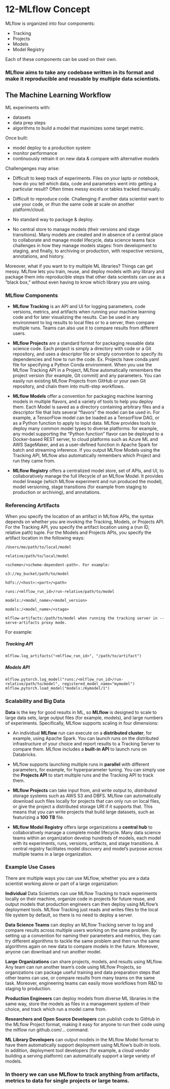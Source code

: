 # 12-MLflow Concept

MLflow is organized into four components: 
- Tracking
- Projects
- Models 
- Model Registry

Each of these components can be used on their own.

### MLflow aims to take any codebase written in its format and make it reproducible and reusable by multiple data scientists. 

## The Machine Learning Workflow

ML experiments with:
- datasets
- data prep steps
- algorithms
 to build a model that maximizes some target metric. 
 
 Once built:
 - model deploy to a production system 
 - monitor performance 
 - continuously retrain it on new data & compare with alternative models

Challengenges may arise:

- Difficult to keep track of experiments. Files on your lapto or notebook, how do you tell which data, code and parameters went into getting a particular result? Often times messy excels or tables tracked manually. 

- Difficult to reproduce code. Challenging if another data scientist want to use your code, or ifrun the same code at scale on another platform/cloud.

- No standard way to package & deploy. 

- No central store to manage models (their versions and stage transitions). Many models are created and in absence of a central place to collaborate and manage model lifecycle, data science teams face challenges in how they manage models stages: from development to staging, and finally, to archiving or production, with respective versions, annotations, and history.

Moreover, what if you want to try multiple ML libraries? Things can get messy. MLflow lets you train, reuse, and deploy models with any library and package them into reproducible steps that other data scientists can use as a “black box,” without even having to know which library you are using.

### MLflow Components


- **MLflow Tracking** is an API and UI for logging parameters, code versions, metrics, and artifacts when running your machine learning code and for later visualizing the results. Can be used in any environment  to log results to local files or to a server, then compare multiple runs. Teams can also use it to compare results from different users.

- **MLflow Projects** are a standard format for packaging reusable data science code. Each project is simply a directory with code or a Git repository, and uses a descriptor file or simply convention to specify its dependencies and how to run the code. Ex. Projects have conda.yaml file for specifying a Python Conda environment. When you use the MLflow Tracking API in a Project, MLflow automatically remembers the project version (for example, Git commit) and any parameters. You can easily run existing MLflow Projects from GitHub or your own Git repository, and chain them into multi-step workflows.

- **MLflow Models** offer a convention for packaging machine learning models in multiple flavors, and a variety of tools to help you deploy them. Each Model is saved as a directory containing arbitrary files and a descriptor file that lists several “flavors” the model can be used in. For example, a TensorFlow model can be loaded as a TensorFlow DAG, or as a Python function to apply to input data. MLflow provides tools to deploy many common model types to diverse platforms: for example, any model supporting the “Python function” flavor can be deployed to a Docker-based REST server, to cloud platforms such as Azure ML and AWS SageMaker, and as a user-defined function in Apache Spark for batch and streaming inference. If you output MLflow Models using the Tracking API, MLflow also automatically remembers which Project and run they came from.

- **MLflow Registry** offers a centralized model store, set of APIs, and UI, to collaboratively manage the full lifecycle of an MLflow Model. It provides model lineage (which MLflow experiment and run produced the model), model versioning, stage transitions (for example from staging to production or archiving), and annotations.

### Referencing Artifacts
When you specify the location of an artifact in MLflow APIs, the syntax depends on whether you are invoking the Tracking, Models, or Projects API. For the Tracking API, you specify the artifact location using a (run ID, relative path) tuple. For the Models and Projects APIs, you specify the artifact location in the following ways:

```
/Users/me/path/to/local/model

relative/path/to/local/model

<scheme>/<scheme-dependent-path>. For example:

s3://my_bucket/path/to/model

hdfs://<host>:<port>/<path>

runs:/<mlflow_run_id>/run-relative/path/to/model

models:/<model_name>/<model_version>

models:/<model_name>/<stage>

mlflow-artifacts:/path/to/model when running the tracking server in --serve-artifacts proxy mode.
```

For example:

##### Tracking API

```
mlflow.log_artifacts("<mlflow_run_id>", "/path/to/artifact")
```

##### Models API

```
mlflow.pytorch.log_model("runs:/<mlflow_run_id>/run-relative/path/to/model", registered_model_name="mymodel")
mlflow.pytorch.load_model("models:/mymodel/1")
```

### Scalability and Big Data
**Data** is the key for good results in ML, so **MLflow** is designed to scale to large data sets, large output files (for example, models), and large numbers of experiments. Specifically, MLflow supports scaling in four dimensions:

- An individual **MLflow** run can execute on a **distributed cluster**, for example, using Apache Spark. You can launch runs on the distributed infrastructure of your choice and report results to a Tracking Server to compare them. MLflow includes a **built-in API** to launch runs on Databricks.

- MLflow supports launching multiple runs in **parallel** with different parameters, for example, for hyperparameter tuning. You can simply use the **Projects API** to start multiple runs and the Tracking API to track them.

- **MLflow Projects** can take input from, and write output to, *distributed* storage systems such as AWS S3 and DBFS. MLflow can automatically download such files locally for projects that can only run on local files, or give the project a distributed storage URI if it supports that. This means that you can write projects that build large datasets, such as featurizing a **100 TB** file.

- **MLflow Model Registry** offers large organizations a **central hub** to collaboratively manage a complete model lifecycle. Many data science teams within an organization develop hundreds of models, each model with its experiments, runs, versions, artifacts, and stage transitions. A central registry facilitates model discovery and model’s purpose across multiple teams in a large organization.

### Example Use Cases
There are multiple ways you can use MLflow, whether you are a data scientist working alone or part of a large organization:

**Individual** Data Scientists can use MLflow Tracking to track experiments locally on their machine, organize code in projects for future reuse, and output models that production engineers can then deploy using MLflow’s deployment tools. MLflow Tracking just reads and writes files to the local file system by default, so there is no need to deploy a server.

**Data Science Teams** can deploy an MLflow Tracking server to log and compare results across multiple users working on the same problem. By setting up a convention for naming their parameters and metrics, they can try different algorithms to tackle the same problem and then run the same algorithms again on new data to compare models in the future. Moreover, anyone can download and run another model.

**Large Organizations** can share projects, models, and results using MLflow. Any team can run another team’s code using MLflow Projects, so organizations can package useful training and data preparation steps that other teams can use, or compare results from many teams on the same task. Moreover, engineering teams can easily move workflows from R&D to staging to production.

**Production Engineers** can deploy models from diverse ML libraries in the same way, store the models as files in a management system of their choice, and track which run a model came from.

**Researchers and Open Source Developers** can publish code to GitHub in the MLflow Project format, making it easy for anyone to run their code using the mlflow run github.com/... command.

**ML Library Developers** can output models in the MLflow Model format to have them automatically support deployment using MLflow’s built-in tools. In addition, deployment tool developers (for example, a cloud vendor building a serving platform) can automatically support a large variety of models.

### In thoery we can use MLflow to track anything from artifacts, metrics to data for single projects or large teams. 